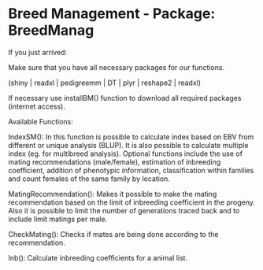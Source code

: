 Breed  Management - Package: BreedManag
==========================

If you just arrived:

Make sure that you have all necessary packages for our functions.

 (shiny | readxl | pedigreemm | DT | plyr | reshape2 | readxl)


If necessary use installBM() function to download all required packages (internet access).

Available Functions:

IndexSM():
In this function is possible to calculate index based on EBV from different or unique analysis (BLUP). It is also possible to calculate multiple index (eg. for multibreed analysis). Optional functions include the use of mating recommendations (male/female), estimation of inbreeding coefficient, addition of phenotypic information, classification within families and count females of the same family by location.

MatingRecommendation(): Makes it possible to make the mating recommendation based on the limit of inbreeding coefficient in the progeny. Also it is possible to limit the number of generations traced back and to include limit matings per male.

CheckMating(): Checks if mates are being done according to the recommendation.

Inb(): Calculate inbreeding coefficients for a animal list.